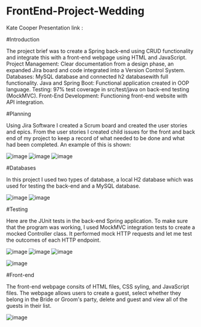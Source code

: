 # FrontEnd-Project-Wedding

Kate Cooper
Presentation link :


#Introduction

The project brief was to create a Spring back-end using CRUD functionality and integrate this with a front-end webpage using HTML and JavaScript.
Project Management: Clear documentation from a design phase, an expanded Jira board and code integrated into a Version Control System.
Databases: MySQL database and connected h2 databasewith full functionality.
Java and Spring Boot: Functional application created in OOP language.
Testing: 97% test coverage in src/test/java on back-end testing (MockMVC).
Front-End Development: Functioning front-end website with API integration.

#Planning

Using Jira Software I created a Scrum board  and created the user stories and epics. From the user stories I created child issues for the front and back end of my project to keep a record of what needed to be done and what had been completed. An example of this is shown:

![image](https://user-images.githubusercontent.com/93252787/146377514-a8d616c7-1a35-4899-8141-38fb88a72d49.png)
![image](https://user-images.githubusercontent.com/93252787/146377908-25fee18a-e3b5-4409-b822-0224dd8f129d.png)
![image](https://user-images.githubusercontent.com/93252787/146377974-59de6663-9e26-412d-b124-a7b12106d6c1.png)


#Databases

In this project I used two types of database, a local H2 database which was used for testing the back-end and a MySQL database.

![image](https://user-images.githubusercontent.com/93252787/146379212-1372f6dd-28bf-42f6-bf95-57ed62f1adf5.png)
![image](https://user-images.githubusercontent.com/93252787/146379973-5178d8e3-e513-43c5-bac7-78ee2d3ecf19.png)


#Testing

Here are the JUnit tests in the back-end Spring application.
To make sure that the program was working, I used MockMVC integration tests to create a mocked Controller class. It performed mock HTTP requests and let me test the outcomes of each HTTP endpoint.

![image](https://user-images.githubusercontent.com/93252787/146380940-e347ea74-602f-4098-ad47-776737a28800.png)
![image](https://user-images.githubusercontent.com/93252787/146381057-1fd94d75-ba3a-47ec-9b24-9d233145ebe6.png)
![image](https://user-images.githubusercontent.com/93252787/146381187-e9702e37-a25b-4a86-b2f9-0399aa917a4e.png)


![image](https://user-images.githubusercontent.com/93252787/146381433-59cb9cdd-4df9-4e21-9a47-f0ebd9f3e694.png)


#Front-end

The front-end webpage consits of HTML files, CSS syling, and JavaScript files. The webpage allows users to create a guest, select whether they belong in the Bride or Groom's party, delete and guest and view all of the guests in their list.

![image](https://user-images.githubusercontent.com/93252787/146383079-268b4f10-9c2c-43ad-b009-e7a9b3d9c2dc.png)

